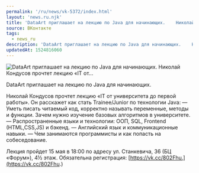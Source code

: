 ```yaml
---
permalink: '/ru/news/vk-5372/index.html'
layout: 'news.ru.njk'
title: 'DataArt приглашает на лекцию по Java для начинающих.    Николай Кондусов прочтет лекцию «IT от…'
source: ВКонтакте
tags:
  - news_ru
description: 'DataArt приглашает на лекцию по Java для начинающих.    Николай Кондусов прочтет лекцию «IT от…'
updatedAt: 1524816060
---
```

![DataArt приглашает на лекцию по Java для начинающих.    Николай Кондусов прочтет лекцию «IT от…](https://sun9-11.userapi.com/impf/c830108/v830108342/e10c4/mti6hIWKJYs.jpg?size=1280x883&quality=96&sign=cf7bf21a6e991cac6a231d72e27b756a&c_uniq_tag=bOp11oiNafiWLVsAVwCKjoqiL6xgpiS1GkOEMo9RQks&type=album)

DataArt приглашает на лекцию по Java для начинающих.

Николай Кондусов прочтет лекцию «IT от университета до первой работы». Он расскажет как стать Trainee/Junior по технологии Java:
— Уметь писать читаемый код, корректно называть переменные, методы и функции. Зачем нужно изучение базовых алгоритмов в университете.
— Распространенные языки и технологии: ООП, SQL, Frontend (HTML,CSS,JS) и бэкенд.
— Английский язык и коммуникационные навыки.
— Чем занимаются программисты и как попасть на собеседование.

Лекция пройдет 15 мая в 18:00 по адресу ул. Станкевича, 36 (БЦ «Форум»), 4½ этаж.
Обязательна регистрация: [https://vk.cc/802Fhu.](https://vk.cc/802Fhu.)
